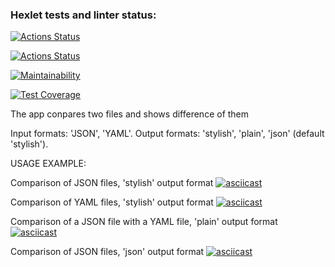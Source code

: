 ### Hexlet tests and linter status:
[![Actions Status](https://github.com/EdZev/frontend-project-lvl2/workflows/hexlet-check/badge.svg)](https://github.com/EdZev/frontend-project-lvl2/actions)

[![Actions Status](https://github.com/EdZev/frontend-project-lvl2/workflows/linter/badge.svg)](https://github.com/EdZev/frontend-project-lvl2/actions)

[![Maintainability](https://api.codeclimate.com/v1/badges/e99667804143459a8bfa/maintainability)](https://codeclimate.com/github/EdZev/frontend-project-lvl2/maintainability)

[![Test Coverage](https://api.codeclimate.com/v1/badges/e99667804143459a8bfa/test_coverage)](https://codeclimate.com/github/EdZev/frontend-project-lvl2/test_coverage)

The app conpares two files and shows difference of them

Input formats: 'JSON', 'YAML'.
Output formats: 'stylish', 'plain', 'json' (default 'stylish').

USAGE EXAMPLE:

Comparison of JSON files, 'stylish' output format
[![asciicast](https://asciinema.org/a/391168.svg)](https://asciinema.org/a/391168)

Comparison of YAML files, 'stylish' output format
[![asciicast](https://asciinema.org/a/391170.svg)](https://asciinema.org/a/391170)

Comparison of a JSON file with a YAML file, 'plain' output format
[![asciicast](https://asciinema.org/a/392922.svg)](https://asciinema.org/a/392922)

Comparison of JSON files, 'json' output format
[![asciicast](https://asciinema.org/a/393599.svg)](https://asciinema.org/a/393599)